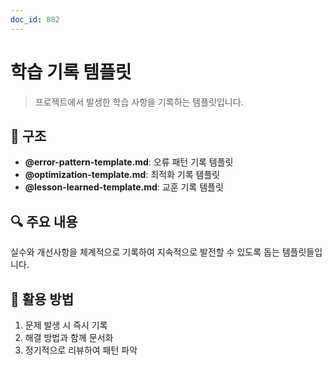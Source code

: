 ```yaml
---
doc_id: 882
---
```


# 학습 기록 템플릿

> 프로젝트에서 발생한 학습 사항을 기록하는 템플릿입니다.

## 📁 구조

- **@error-pattern-template.md**: 오류 패턴 기록 템플릿
- **@optimization-template.md**: 최적화 기록 템플릿
- **@lesson-learned-template.md**: 교훈 기록 템플릿

## 🔍 주요 내용

실수와 개선사항을 체계적으로 기록하여 지속적으로 발전할 수 있도록 돕는 템플릿들입니다.

## 📌 활용 방법

1. 문제 발생 시 즉시 기록
2. 해결 방법과 함께 문서화
3. 정기적으로 리뷰하여 패턴 파악